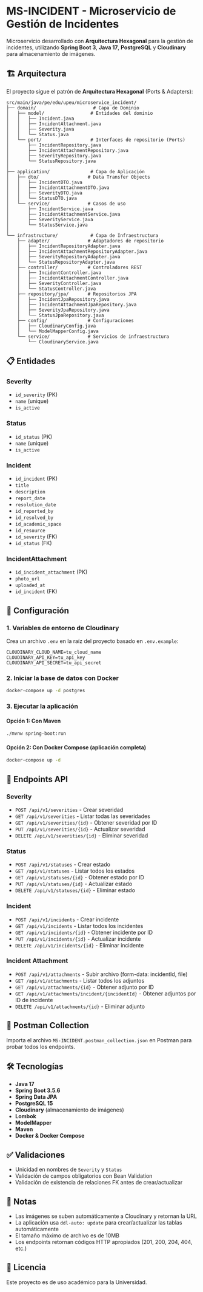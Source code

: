 # MS-INCIDENT - Microservicio de Gestión de Incidentes

Microservicio desarrollado con **Arquitectura Hexagonal** para la gestión de incidentes, utilizando **Spring Boot 3**, **Java 17**, **PostgreSQL** y **Cloudinary** para almacenamiento de imágenes.

## 🏗️ Arquitectura

El proyecto sigue el patrón de **Arquitectura Hexagonal** (Ports & Adapters):

```
src/main/java/pe/edu/upeu/microservice_incident/
├── domain/                     # Capa de Dominio
│   ├── model/                 # Entidades del dominio
│   │   ├── Incident.java
│   │   ├── IncidentAttachment.java
│   │   ├── Severity.java
│   │   └── Status.java
│   └── port/                  # Interfaces de repositorio (Ports)
│       ├── IncidentRepository.java
│       ├── IncidentAttachmentRepository.java
│       ├── SeverityRepository.java
│       └── StatusRepository.java
│
├── application/               # Capa de Aplicación
│   ├── dto/                  # Data Transfer Objects
│   │   ├── IncidentDTO.java
│   │   ├── IncidentAttachmentDTO.java
│   │   ├── SeverityDTO.java
│   │   └── StatusDTO.java
│   └── service/              # Casos de uso
│       ├── IncidentService.java
│       ├── IncidentAttachmentService.java
│       ├── SeverityService.java
│       └── StatusService.java
│
└── infrastructure/            # Capa de Infraestructura
    ├── adapter/              # Adaptadores de repositorio
    │   ├── IncidentRepositoryAdapter.java
    │   ├── IncidentAttachmentRepositoryAdapter.java
    │   ├── SeverityRepositoryAdapter.java
    │   └── StatusRepositoryAdapter.java
    ├── controller/           # Controladores REST
    │   ├── IncidentController.java
    │   ├── IncidentAttachmentController.java
    │   ├── SeverityController.java
    │   └── StatusController.java
    ├── repository/jpa/       # Repositorios JPA
    │   ├── IncidentJpaRepository.java
    │   ├── IncidentAttachmentJpaRepository.java
    │   ├── SeverityJpaRepository.java
    │   └── StatusJpaRepository.java
    ├── config/               # Configuraciones
    │   ├── CloudinaryConfig.java
    │   └── ModelMapperConfig.java
    └── service/              # Servicios de infraestructura
        └── CloudinaryService.java
```

## 📋 Entidades

### Severity
- `id_severity` (PK)
- `name` (unique)
- `is_active`

### Status
- `id_status` (PK)
- `name` (unique)
- `is_active`

### Incident
- `id_incident` (PK)
- `title`
- `description`
- `report_date`
- `resolution_date`
- `id_reported_by`
- `id_resolved_by`
- `id_academic_space`
- `id_resource`
- `id_severity` (FK)
- `id_status` (FK)

### IncidentAttachment
- `id_incident_attachment` (PK)
- `photo_url`
- `uploaded_at`
- `id_incident` (FK)

## 🚀 Configuración

### 1. Variables de entorno de Cloudinary

Crea un archivo `.env` en la raíz del proyecto basado en `.env.example`:

```env
CLOUDINARY_CLOUD_NAME=tu_cloud_name
CLOUDINARY_API_KEY=tu_api_key
CLOUDINARY_API_SECRET=tu_api_secret
```

### 2. Iniciar la base de datos con Docker

```bash
docker-compose up -d postgres
```

### 3. Ejecutar la aplicación

#### Opción 1: Con Maven
```bash
./mvnw spring-boot:run
```

#### Opción 2: Con Docker Compose (aplicación completa)
```bash
docker-compose up -d
```

## 📡 Endpoints API

### Severity
- `POST /api/v1/severities` - Crear severidad
- `GET /api/v1/severities` - Listar todas las severidades
- `GET /api/v1/severities/{id}` - Obtener severidad por ID
- `PUT /api/v1/severities/{id}` - Actualizar severidad
- `DELETE /api/v1/severities/{id}` - Eliminar severidad

### Status
- `POST /api/v1/statuses` - Crear estado
- `GET /api/v1/statuses` - Listar todos los estados
- `GET /api/v1/statuses/{id}` - Obtener estado por ID
- `PUT /api/v1/statuses/{id}` - Actualizar estado
- `DELETE /api/v1/statuses/{id}` - Eliminar estado

### Incident
- `POST /api/v1/incidents` - Crear incidente
- `GET /api/v1/incidents` - Listar todos los incidentes
- `GET /api/v1/incidents/{id}` - Obtener incidente por ID
- `PUT /api/v1/incidents/{id}` - Actualizar incidente
- `DELETE /api/v1/incidents/{id}` - Eliminar incidente

### Incident Attachment
- `POST /api/v1/attachments` - Subir archivo (form-data: incidentId, file)
- `GET /api/v1/attachments` - Listar todos los adjuntos
- `GET /api/v1/attachments/{id}` - Obtener adjunto por ID
- `GET /api/v1/attachments/incident/{incidentId}` - Obtener adjuntos por ID de incidente
- `DELETE /api/v1/attachments/{id}` - Eliminar adjunto

## 📮 Postman Collection

Importa el archivo `MS-INCIDENT.postman_collection.json` en Postman para probar todos los endpoints.

## 🛠️ Tecnologías

- **Java 17**
- **Spring Boot 3.5.6**
- **Spring Data JPA**
- **PostgreSQL 15**
- **Cloudinary** (almacenamiento de imágenes)
- **Lombok**
- **ModelMapper**
- **Maven**
- **Docker & Docker Compose**

## ✅ Validaciones

- Unicidad en nombres de `Severity` y `Status`
- Validación de campos obligatorios con Bean Validation
- Validación de existencia de relaciones FK antes de crear/actualizar

## 📝 Notas

- Las imágenes se suben automáticamente a Cloudinary y retornan la URL
- La aplicación usa `ddl-auto: update` para crear/actualizar las tablas automáticamente
- El tamaño máximo de archivo es de 10MB
- Los endpoints retornan códigos HTTP apropiados (201, 200, 204, 404, etc.)

## 📄 Licencia

Este proyecto es de uso académico para la Universidad.
